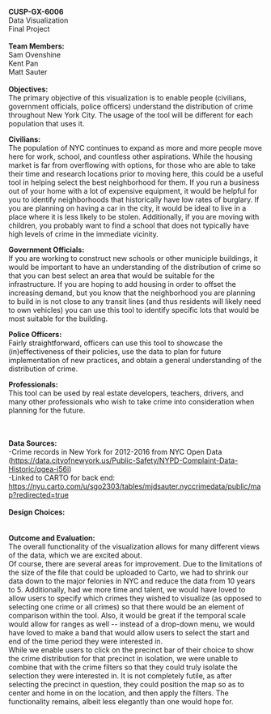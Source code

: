 <b>CUSP-GX-6006</b><br>
Data Visualization<br>
Final Project<br><br>
<b>Team Members:</b><br>
Sam Ovenshine<br>
Kent Pan<br>
Matt Sauter<br><br>
<b>Objectives:</b><br>
The primary objective of this visualization is to enable people (civilians, government officials, police officers) understand the distribution of crime throughout New York City. The usage of the tool will be different for each population that uses it.

<b>Civilians:</b><br>
The population of NYC continues to expand as more and more people move here for work, school, and countless other aspirations. While the housing market is far from overflowing with options, for those who are able to take their time and research locations prior to moving here, this could be a useful tool in helping select the best neighborhood for them. If you run a business out of your home with a lot of expensive equipment, it would be helpful for you to identify neighborhoods that historically have low rates of burglary. If you are planning on having a car in the city, it would be ideal to live in a place where it is less likely to be stolen. Additionally, if you are moving with children, you probably want to find a school that does not typically have high levels of crime in the immediate vicinity.

<b>Government Officials:</b><br>
If you are working to construct new schools or other municiple buildings, it would be important to have an understanding of the distribution of crime so that you can best select an area that would be suitable for the infrastructure. If you are hoping to add housing in order to offset the increasing demand, but you know that the neighborhood you are planning to build in is not close to any transit lines (and thus residents will likely need to own vehicles) you can use this tool to identify specific lots that would be most suitable for the building. 

<b>Police Officers:</b><br>
Fairly straightforward, officers can use this tool to showcase the (in)effectiveness of their policies, use the data to plan for future implementation of new practices, and obtain a general understanding of the distribution of crime.

<b>Professionals:</b><br>
This tool can be used by real estate developers, teachers, drivers, and many other professionals who wish to take crime into consideration when planning for the future.

<br><br>
<b>Data Sources:</b><br>
-Crime records in New York for 2012-2016 from NYC Open Data (https://data.cityofnewyork.us/Public-Safety/NYPD-Complaint-Data-Historic/qgea-i56i)<br>
-Linked to CARTO for back end: https://nyu.carto.com/u/sgo2303/tables/mjdsauter.nyccrimedata/public/map?redirected=true
<br><br>
<b>Design Choices:</b><br>
<br><br>
<b>Outcome and Evaluation:</b><br>
The overall functionality of the visualization allows for many different views of the data, which we are excited about. 
<br>
Of course, there are several areas for improvement. Due to the limitations of the size of the file that could be uploaded to Carto, we had to shrink our data down to the major felonies in NYC and reduce the data from 10 years to 5. Additionally, had we more time and talent, we would have loved to allow users to specify which crimes they wished to visualize (as opposed to selecting one crime or all crimes) so that there would be an element of comparison within the tool. Also, it would be great if the temporal scale would allow for ranges as well -- instead of a drop-down menu, we would have loved to make a band that would allow users to select the start and end of the time period they were interested in. 
<br>
While we enable users to click on the precinct bar of their choice to show the crime distribution for that precinct in isolation, we were unable to combine that with the crime filters so that they could truly isolate the selection they were interested in. It is not completely futile, as after selecting the precinct in question, they could position the map so as to center and home in on the location, and then apply the filters. The functionality remains, albeit less elegantly than one would hope for. 
